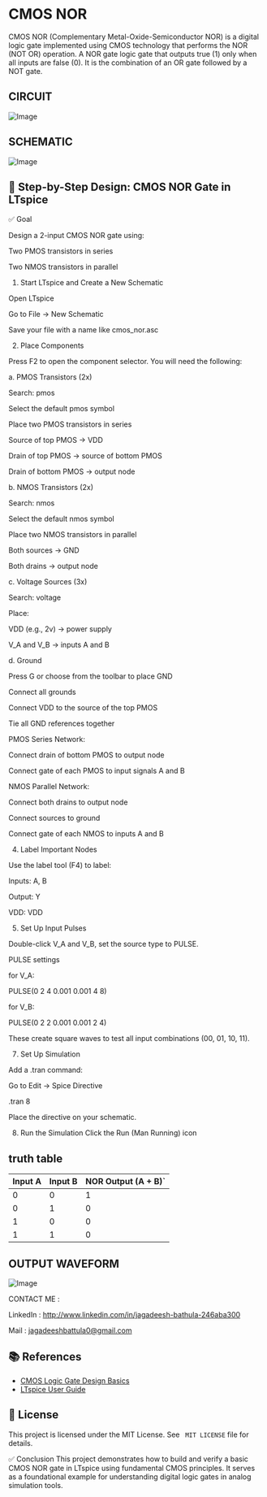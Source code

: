 # CMOS NOR

CMOS NOR (Complementary Metal-Oxide-Semiconductor NOR) is a digital logic gate implemented using CMOS technology that performs the NOR (NOT OR) operation. 
A NOR gate logic gate that outputs true (1) only when all inputs are false (0). It is the combination of an OR gate followed by a NOT gate.

## CIRCUIT

![Image](https://github.com/user-attachments/assets/ba37fe25-7851-4e44-9ea7-e5625601cc1f)

## SCHEMATIC

![Image](https://github.com/user-attachments/assets/49866b93-0029-44bf-aea1-1f9e39c02737)

## 🧪 Step-by-Step Design: CMOS NOR Gate in LTspice

✅ Goal

Design a 2-input CMOS NOR gate using:

Two PMOS transistors in series

Two NMOS transistors in parallel

1. Start LTspice and Create a New Schematic

Open LTspice

Go to File → New Schematic

Save your file with a name like cmos_nor.asc

2. Place Components

Press F2 to open the component selector. You will need the following:

a. PMOS Transistors (2x)

Search: pmos

Select the default pmos symbol

Place two PMOS transistors in series

Source of top PMOS → VDD

Drain of top PMOS → source of bottom PMOS

Drain of bottom PMOS → output node

b. NMOS Transistors (2x)

Search: nmos

Select the default nmos symbol

Place two NMOS transistors in parallel

Both sources → GND

Both drains → output node

c. Voltage Sources (3x)

Search: voltage

Place:

VDD (e.g., 2v) → power supply

V_A and V_B → inputs A and B

d. Ground

Press G or choose from the toolbar to place GND

Connect all grounds

Connect VDD to the source of the top PMOS

Tie all GND references together

PMOS Series Network:

Connect drain of bottom PMOS to output node

Connect gate of each PMOS to input signals A and B

NMOS Parallel Network:

Connect both drains to output node

Connect sources to ground

Connect gate of each NMOS to inputs A and B

4. Label Important Nodes

Use the label tool (F4) to label:

Inputs: A, B

Output: Y

VDD: VDD

5. Set Up Input Pulses

Double-click V_A and V_B, set the source type to PULSE.

 PULSE settings 
 
 for V_A:

PULSE(0 2 4 0.001 0.001 4 8)

 for V_B:

PULSE(0 2 2 0.001 0.001 2 4)

These create square waves to test all input combinations (00, 01, 10, 11).

7. Set Up Simulation

Add a .tran command:

Go to Edit → Spice Directive

.tran 8

Place the directive on your schematic.

8. Run the Simulation
Click the Run (Man Running) icon

## truth table

| Input A |	Input B	|	NOR Output (A + B)` |
|---------|---------|---------------------|
|    0    |   0     |		      1           |
|    0    | 	1     |     		0           |
|    1    |  	0  	  |       	0           |
|    1    |  	1     |     		0           |

## OUTPUT WAVEFORM

![Image](https://github.com/user-attachments/assets/fb53e2e9-4319-4188-bb66-12cbb2269d2d)

CONTACT ME :

LinkedIn : http://www.linkedin.com/in/jagadeesh-bathula-246aba300

Mail : jagadeeshbattula0@gmail.com 

## 📚 References

- [CMOS Logic Gate Design Basics](https://en.wikipedia.org/wiki/CMOS)
- [LTspice User Guide](https://www.analog.com/media/en/simulation-models/spice-models/LTspiceGettingStartedGuide.pdf)

## 🔖 License

This project is licensed under the MIT License. See ` MIT LICENSE` file for details.


✅ Conclusion
This project demonstrates how to build and verify a basic CMOS NOR gate in LTspice using fundamental CMOS principles. It serves as a foundational example for understanding digital logic gates in analog simulation tools.

